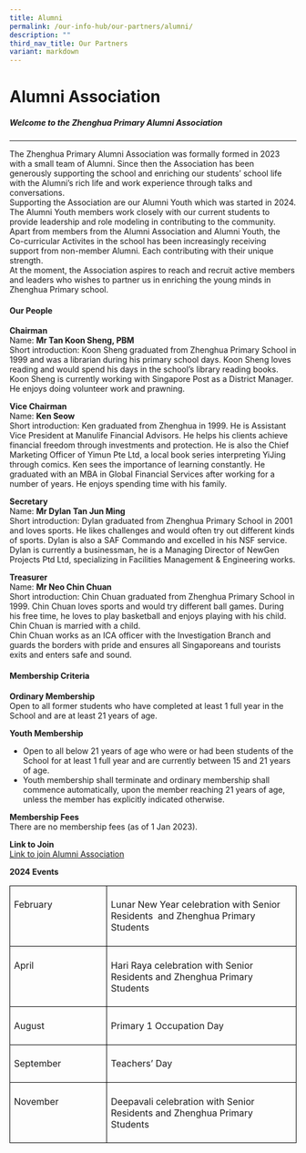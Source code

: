 ```yaml
---
title: Alumni
permalink: /our-info-hub/our-partners/alumni/
description: ""
third_nav_title: Our Partners
variant: markdown
---
```

# Alumni Association

##### Welcome to the Zhenghua Primary Alumni Association
------------------------------------------------------------

The Zhenghua Primary Alumni Association was formally formed in 2023 with a small team of Alumni. Since then the Association has been generously supporting the school and enriching our students’ school life with the Alumni’s rich life and work experience through talks and conversations.<br>
Supporting the Association are our Alumni Youth which was started in 2024. The Alumni Youth members work closely with our current students to provide leadership and role modeling in contributing to the community.<br>
Apart from members from the Alumni Association and Alumni Youth, the Co-curricular Activites in the school has been increasingly receiving support from non-member Alumni. Each contributing with their unique strength.<br>
At the moment, the Association aspires to reach and recruit active members and leaders who wishes to partner us in enriching the young minds in Zhenghua Primary school.<br>

#### Our People
      
**Chairman**<br>
Name: **Mr Tan Koon Sheng, PBM**<br>
Short introduction: Koon Sheng graduated from Zhenghua Primary School in 1999 and was a librarian during his primary school days. Koon Sheng loves reading and would spend his days in the school’s library reading books.<br>
Koon Sheng is currently working with Singapore Post as a District Manager. He enjoys doing volunteer work and prawning.<br>

**Vice Chairman**<br>
Name: **Ken Seow**<br>
Short introduction: Ken graduated from Zhenghua in 1999. He is Assistant Vice President at Manulife Financial Advisors. He helps his clients achieve financial freedom through investments and protection. He is also the Chief Marketing Officer of Yimun Pte Ltd, a local book series interpreting YiJing through comics. Ken sees the importance of learning constantly. He graduated with an MBA in Global Financial Services after working for a number of years. He enjoys spending time with his family.<br>

**Secretary**<br>
Name: **Mr Dylan Tan Jun Ming**<br>
Short introduction: Dylan graduated from Zhenghua Primary School in 2001 and loves sports. He likes challenges and would often try out different kinds of sports. Dylan is also a SAF Commando and excelled in his NSF service.<br>
Dylan is currently a businessman, he is a Managing Director of NewGen Projects Ptd Ltd, specializing in Facilities Management &amp; Engineering works.<br>

**Treasurer**<br>
Name: **Mr Neo Chin Chuan**<br>
Short introduction: Chin Chuan graduated from Zhenghua Primary School in 1999. Chin Chuan loves sports and would try different ball games. During his free time, he loves to play basketball and enjoys playing with his child. Chin Chuan is married with a child.<br>
Chin Chuan works as an ICA officer with the Investigation Branch and guards the borders with pride and ensures all Singaporeans and tourists exits and enters safe and sound.<br>

#### Membership Criteria

**Ordinary Membership**<br>
Open to all former students who have completed at least 1 full year in the School and are at least 21 years of age.<br>

**Youth Membership**<br>
- Open to all below 21 years of age who were or had been students of the School for at least 1 full year and are currently between 15 and 21 years of age.<br>
- Youth membership shall terminate and ordinary membership shall commence automatically, upon the member reaching 21 years of age, unless the member has explicitly indicated otherwise.<br>

**Membership Fees**<br>
There are no membership fees (as of 1 Jan 2023).<br>

**Link to Join**<br>
[Link to join Alumni Association](https://go.gov.sg/zhpsalumni)



**2024 Events**
<table style="border-collapse:collapse;mso-table-layout-alt:fixed;border:none;
 mso-border-alt:solid black 1.0pt;mso-yfti-tbllook:1536;mso-padding-alt:0in 5.4pt 0in 5.4pt;
 mso-border-insideh:1.0pt solid black;mso-border-insidev:1.0pt solid black" width="624" cellpadding="0" cellspacing="0" border="1" class="MsoNormalTable"><tbody><tr style="mso-yfti-irow:0;mso-yfti-firstrow:yes;height:28.55pt"><td style="width:2.0in;border:solid black 1.0pt;
  padding:5.0pt 5.0pt 5.0pt 5.0pt;height:28.55pt" valign="top" width="192"><p style="line-height:normal;mso-pagination:none;border:none;
  mso-padding-alt:31.0pt 31.0pt 31.0pt 31.0pt;mso-border-shadow:yes" class="MsoNormal"><span lang="EN">February</span></p></td><td style="width:4.5in;border:solid black 1.0pt;
  border-left:none;mso-border-left-alt:solid black 1.0pt;padding:5.0pt 5.0pt 5.0pt 5.0pt;
  height:28.55pt" valign="top" width="432"><p style="line-height:normal;mso-pagination:none;border:none;
  mso-padding-alt:31.0pt 31.0pt 31.0pt 31.0pt;mso-border-shadow:yes" class="MsoNormal"><span lang="EN">Lunar New Year celebration with Senior Residents<span style="mso-spacerun:yes">&nbsp; </span>and Zhenghua Primary Students</span></p></td></tr><tr style="mso-yfti-irow:1;height:28.55pt"><td style="width:2.0in;border:solid black 1.0pt;
  border-top:none;mso-border-top-alt:solid black 1.0pt;padding:5.0pt 5.0pt 5.0pt 5.0pt;
  height:28.55pt" valign="top" width="192"><p style="line-height:normal;mso-pagination:none;border:none;
  mso-padding-alt:31.0pt 31.0pt 31.0pt 31.0pt;mso-border-shadow:yes" class="MsoNormal"><span lang="EN">April</span></p></td><td style="width:4.5in;border-top:none;border-left:none;
  border-bottom:solid black 1.0pt;border-right:solid black 1.0pt;mso-border-top-alt:
  solid black 1.0pt;mso-border-left-alt:solid black 1.0pt;padding:5.0pt 5.0pt 5.0pt 5.0pt;
  height:28.55pt" valign="top" width="432"><p style="line-height:normal;mso-pagination:none;border:none;
  mso-padding-alt:31.0pt 31.0pt 31.0pt 31.0pt;mso-border-shadow:yes" class="MsoNormal"><span lang="EN">Hari Raya celebration with Senior Residents and Zhenghua Primary Students</span></p></td></tr><tr style="mso-yfti-irow:2;height:28.55pt"><td style="width:2.0in;border:solid black 1.0pt;
  border-top:none;mso-border-top-alt:solid black 1.0pt;padding:5.0pt 5.0pt 5.0pt 5.0pt;
  height:28.55pt" valign="top" width="192"><p style="line-height:normal;mso-pagination:none;border:none;
  mso-padding-alt:31.0pt 31.0pt 31.0pt 31.0pt;mso-border-shadow:yes" class="MsoNormal"><span lang="EN">August</span></p></td><td style="width:4.5in;border-top:none;border-left:none;
  border-bottom:solid black 1.0pt;border-right:solid black 1.0pt;mso-border-top-alt:
  solid black 1.0pt;mso-border-left-alt:solid black 1.0pt;padding:5.0pt 5.0pt 5.0pt 5.0pt;
  height:28.55pt" valign="top" width="432"><p style="line-height:normal;mso-pagination:none;border:none;
  mso-padding-alt:31.0pt 31.0pt 31.0pt 31.0pt;mso-border-shadow:yes" class="MsoNormal"><span lang="EN">Primary 1 Occupation Day</span></p></td></tr><tr style="mso-yfti-irow:3;height:28.55pt"><td style="width:2.0in;border:solid black 1.0pt;
  border-top:none;mso-border-top-alt:solid black 1.0pt;padding:5.0pt 5.0pt 5.0pt 5.0pt;
  height:28.55pt" valign="top" width="192"><p style="line-height:normal;mso-pagination:none;border:none;
  mso-padding-alt:31.0pt 31.0pt 31.0pt 31.0pt;mso-border-shadow:yes" class="MsoNormal"><span lang="EN">September</span></p></td><td style="width:4.5in;border-top:none;border-left:none;
  border-bottom:solid black 1.0pt;border-right:solid black 1.0pt;mso-border-top-alt:
  solid black 1.0pt;mso-border-left-alt:solid black 1.0pt;padding:5.0pt 5.0pt 5.0pt 5.0pt;
  height:28.55pt" valign="top" width="432"><p style="line-height:normal;mso-pagination:none;border:none;
  mso-padding-alt:31.0pt 31.0pt 31.0pt 31.0pt;mso-border-shadow:yes" class="MsoNormal"><span lang="EN">Teachers’ Day</span></p></td></tr><tr style="mso-yfti-irow:4;mso-yfti-lastrow:yes;height:28.55pt"><td style="width:2.0in;border:solid black 1.0pt;
  border-top:none;mso-border-top-alt:solid black 1.0pt;padding:5.0pt 5.0pt 5.0pt 5.0pt;
  height:28.55pt" valign="top" width="192"><p style="line-height:normal;mso-pagination:none;border:none;
  mso-padding-alt:31.0pt 31.0pt 31.0pt 31.0pt;mso-border-shadow:yes" class="MsoNormal"><span lang="EN">November</span></p></td><td style="width:4.5in;border-top:none;border-left:none;
  border-bottom:solid black 1.0pt;border-right:solid black 1.0pt;mso-border-top-alt:
  solid black 1.0pt;mso-border-left-alt:solid black 1.0pt;padding:5.0pt 5.0pt 5.0pt 5.0pt;
  height:28.55pt" valign="top" width="432"><p style="line-height:normal;mso-pagination:none;border:none;
  mso-padding-alt:31.0pt 31.0pt 31.0pt 31.0pt;mso-border-shadow:yes" class="MsoNormal"><span lang="EN">Deepavali celebration with Senior Residents and Zhenghua Primary Students</span></p></td></tr></tbody></table>